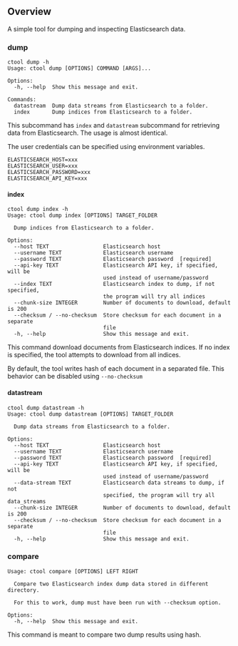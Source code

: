 ## Overview
A simple tool for dumping and inspecting Elasticsearch data.

### dump
```
ctool dump -h
Usage: ctool dump [OPTIONS] COMMAND [ARGS]...

Options:
  -h, --help  Show this message and exit.

Commands:
  datastream  Dump data streams from Elasticsearch to a folder.
  index       Dump indices from Elasticsearch to a folder.
```

This subcommand has `index` and `datastream` subcommand for retrieving data from
Elasticsearch. The usage is almost identical.

The user credentials can be specified using environment variables.

```
ELASTICSEARCH_HOST=xxx
ELASTICSEARCH_USER=xxx
ELASTICSEARCH_PASSWORD=xxx
ELASTICSEARCH_API_KEY=xxx
```


#### index
```
ctool dump index -h
Usage: ctool dump index [OPTIONS] TARGET_FOLDER

  Dump indices from Elasticsearch to a folder.

Options:
  --host TEXT                 Elasticsearch host
  --username TEXT             Elasticsearch username
  --password TEXT             Elasticsearch password  [required]
  --api-key TEXT              Elasticsearch API key, if specified, will be
                              used instead of username/password
  --index TEXT                Elasticsearch index to dump, if not specified,
                              the program will try all indices
  --chunk-size INTEGER        Number of documents to download, default is 200
  --checksum / --no-checksum  Store checksum for each document in a separate
                              file
  -h, --help                  Show this message and exit.
```

This command download documents from Elasticsearch indices. If no index is specified,
the tool attempts to download from all indices.

By default, the tool writes hash of each document in a separated file. This behavior can
be disabled using `--no-checksum`

#### datastream
```
ctool dump datastream -h
Usage: ctool dump datastream [OPTIONS] TARGET_FOLDER

  Dump data streams from Elasticsearch to a folder.

Options:
  --host TEXT                 Elasticsearch host
  --username TEXT             Elasticsearch username
  --password TEXT             Elasticsearch password  [required]
  --api-key TEXT              Elasticsearch API key, if specified, will be
                              used instead of username/password
  --data-stream TEXT          Elasticsearch data streams to dump, if not
                              specified, the program will try all data_streams
  --chunk-size INTEGER        Number of documents to download, default is 200
  --checksum / --no-checksum  Store checksum for each document in a separate
                              file
  -h, --help                  Show this message and exit.
```

### compare

```
Usage: ctool compare [OPTIONS] LEFT RIGHT

  Compare two Elasticsearch index dump data stored in different directory.

  For this to work, dump must have been run with --checksum option.

Options:
  -h, --help  Show this message and exit.

```
This command is meant to compare two dump results using hash.
